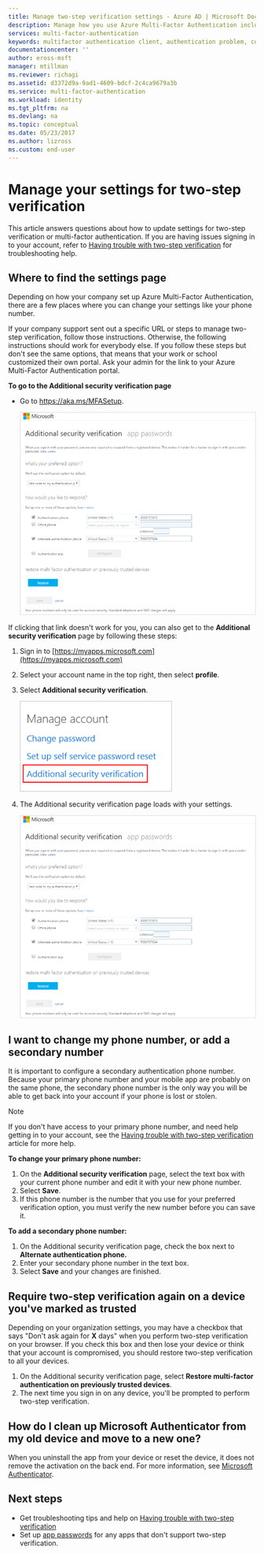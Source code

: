 ```yaml
---
title: Manage two-step verification settings - Azure AD | Microsoft Docs
description: Manage how you use Azure Multi-Factor Authentication including changing your contact information or configuring your devices.
services: multi-factor-authentication
keywords: multifactor authentication client, authentication problem, correlation ID
documentationcenter: ''
author: eross-msft
manager: mtillman
ms.reviewer: richagi
ms.assetid: d3372d9a-9ad1-4609-bdcf-2c4ca9679a3b
ms.service: multi-factor-authentication
ms.workload: identity
ms.tgt_pltfrm: na
ms.devlang: na
ms.topic: conceptual
ms.date: 05/23/2017
ms.author: lizross
ms.custom: end-user
---
```


# Manage your settings for two-step verification
This article answers questions about how to update settings for two-step verification or multi-factor authentication. If you are having issues signing in to your account, refer to [Having trouble with two-step verification](multi-factor-authentication-end-user-troubleshoot.md) for troubleshooting help.

## Where to find the settings page
Depending on how your company set up Azure Multi-Factor Authentication, there are a few places where you can change your settings like your phone number.

If your company support sent out a specific URL or steps to manage two-step verification, follow those instructions. Otherwise, the following instructions should work for everybody else. If you follow these steps but don't see the same options, that means that your work or school customized their own portal. Ask your admin for the link to your Azure Multi-Factor Authentication portal.

**To go to the Additional security verification page**

- Go to https://aka.ms/MFASetup.

    ![Proofup](./media/multi-factor-authentication-end-user-manage-settings/proofup.png)

If clicking that link doesn't work for you, you can also get to the **Additional security verification** page by following these steps:

1. Sign in to [https://myapps.microsoft.com](https://myapps.microsoft.com)  

2. Select your account name in the top right, then select **profile**.

3. Select **Additional security verification**.  

    ![Myapps](./media/multi-factor-authentication-end-user-manage-settings/myapps1.png)

4. The Additional security verification page loads with your settings.

    ![Proofup](./media/multi-factor-authentication-end-user-manage-settings/proofup.png)

## I want to change my phone number, or add a secondary number
It is important to configure a secondary authentication phone number.  Because your primary phone number and your mobile app are probably on the same phone, the secondary phone number is the only way you will be able to get back into your account if your phone is lost or stolen.

> [!NOTE]
> If you don't have access to your primary phone number, and need help getting in to your account, see the [Having trouble with two-step verification](multi-factor-authentication-end-user-troubleshoot.md) article for more help.  

**To change your primary phone number:**  

1. On the **Additional security verification** page, select the text box with your current phone number and edit it with your new phone number.  
2. Select **Save**.  
3. If this phone number is the number that you use for your preferred verification option, you must verify the new number before you can save it.  

**To add a secondary phone number:**  

1. On the Additional security verification page, check the box next to **Alternate authentication phone.**  
2. Enter your secondary phone number in the text box.  
3. Select **Save** and your changes are finished.  

## Require two-step verification again on a device you've marked as trusted

Depending on your organization settings, you may have a checkbox that says "Don't ask again for **X** days" when you perform two-step verification on your browser. If you check this box and then lose your device or think that your account is compromised, you should restore two-step verification to all your devices.

1. On the Additional security verification page, select **Restore multi-factor authentication on previously trusted devices**.
2. The next time you sign in on any device, you'll be prompted to perform two-step verification.

## How do I clean up Microsoft Authenticator from my old device and move to a new one?
When you uninstall the app from your device or reset the device, it does not remove the activation on the back end. For more information, see [Microsoft Authenticator](../../../../multi-factor-authentication/end-user/microsoft-authenticator-app-how-to.md).

## Next steps
* Get troubleshooting tips and help on [Having trouble with two-step verification](multi-factor-authentication-end-user-troubleshoot.md)
* Set up [app passwords](../../../../multi-factor-authentication/end-user/multi-factor-authentication-end-user-app-passwords.md) for any apps that don't support two-step verification.
